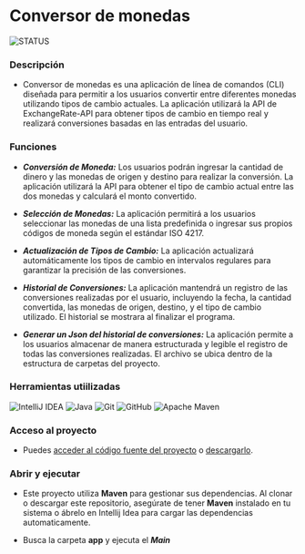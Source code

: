 # Conversor de monedas

![STATUS](https://img.shields.io/badge/STATUS-FINALIZADO-blue)


### Descripción
* Conversor de monedas es una aplicación de línea de comandos (CLI) diseñada para permitir a los usuarios
  convertir entre diferentes monedas utilizando tipos de cambio actuales.
  La aplicación utilizará la API de ExchangeRate-API para obtener tipos de cambio en
  tiempo real y realizará conversiones basadas en las entradas del usuario.


### Funciones
- _**Conversión de Moneda:**_ Los usuarios podrán ingresar la cantidad de dinero y las monedas
  de origen y destino para realizar la conversión. La aplicación utilizará la API
  para obtener el tipo de cambio actual entre las dos monedas y calculará el monto convertido.


- _**Selección de Monedas:**_ La aplicación permitirá a los usuarios seleccionar las monedas
  de una lista predefinida o ingresar sus propios códigos de moneda según el estándar ISO 4217.


- _**Actualización de Tipos de Cambio:**_ La aplicación actualizará automáticamente los tipos de
  cambio en intervalos regulares para garantizar la precisión de las conversiones.


- _**Historial de Conversiones:**_ La aplicación mantendrá un registro de las conversiones
  realizadas por el usuario, incluyendo la fecha, la cantidad convertida, las monedas de
  origen, destino, y el tipo de cambio utilizado. El historial se mostrara al finalizar
  el programa.


- _**Generar un Json del historial de conversiones:**_  La aplicación permite a los usuarios almacenar de manera
  estructurada y legible el registro de todas las conversiones realizadas. El archivo se ubica
  dentro de la estructura de carpetas del proyecto.


### Herramientas utiilizadas
![IntelliJ IDEA](https://img.shields.io/badge/IntelliJIDEA-000000.svg?style=for-the-badge&logo=intellij-idea&logoColor=white)
![Java](https://img.shields.io/badge/java-%23ED8B00.svg?style=for-the-badge&logo=openjdk&logoColor=white)
![Git](https://img.shields.io/badge/git-%23F05033.svg?style=for-the-badge&logo=git&logoColor=white)
![GitHub](https://img.shields.io/badge/github-%23121011.svg?style=for-the-badge&logo=github&logoColor=white)
![Apache Maven](https://img.shields.io/badge/Apache%20Maven-C71A36?style=for-the-badge&logo=Apache%20Maven&logoColor=white)


### Acceso al proyecto
- <p>Puedes <a href="https://github.com/DL-VI/conversor-monedas">acceder al código fuente del proyecto</a> o <a href="https://github.com/DL-VI/conversor-monedas/archive/refs/heads/main.zip">descargarlo</a>.</p>


### Abrir y ejecutar
- Este proyecto utiliza **Maven** para gestionar sus dependencias.
  Al clonar o descargar este repositorio, asegúrate de tener **Maven** instalado en tu sistema o
  ábrelo en Intellij Idea para cargar las dependencias automaticamente.


- Busca la carpeta **app** y ejecuta el **_Main_**
